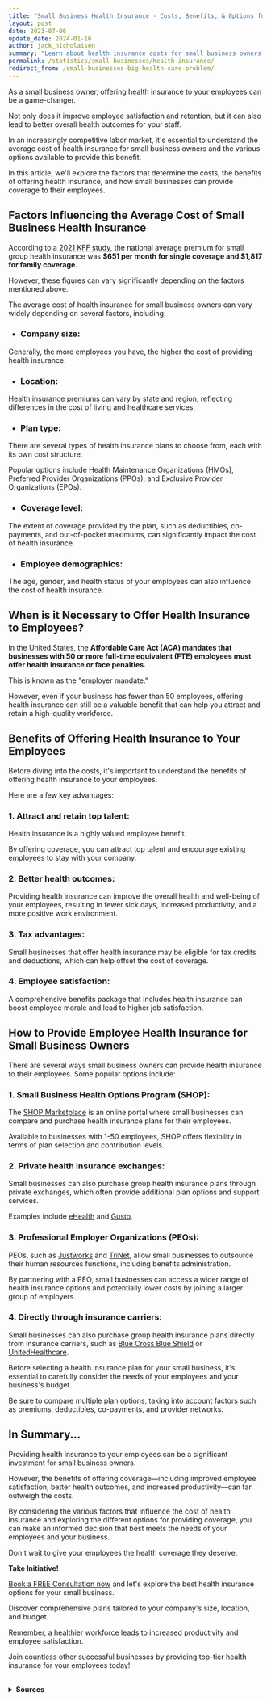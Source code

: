 ```yaml
---
title: "Small Business Health Insurance - Costs, Benefits, & Options for 2024"
layout: post
date: 2023-07-06
update_date: 2024-01-16
author: jack_nicholaisen
summary: "Learn about health insurance costs for small business owners. Discover factors that influence pricing and get tips to save on premiums. Make savvy decisions to keep employees healthy and costs in check."
permalink: /statistics/small-businesses/health-insurance/
redirect_from: /small-businesses-big-health-care-problem/
---
```


As a small business owner, offering health insurance to your employees can be a game-changer. 

Not only does it improve employee satisfaction and retention, but it can also lead to better overall health outcomes for your staff. 

In an increasingly competitive labor market, it's essential to understand the average cost of health insurance for small business owners and the various options available to provide this benefit.

In this article, we'll explore the factors that determine the costs, the benefits of offering health insurance, and how small businesses can provide coverage to their employees.

## Factors Influencing the Average Cost of Small Business Health Insurance

According to a [2021 KFF study](https://www.kff.org/health-costs/report/2021-employer-health-benefits-survey/), the national average premium for small group health insurance was **$651 per month for single coverage and $1,817 for family coverage.** 

However, these figures can vary significantly depending on the factors mentioned above.

The average cost of health insurance for small business owners can vary widely depending on several factors, including:

- ### Company size:

Generally, the more employees you have, the higher the cost of providing health insurance.

- ### Location:

Health insurance premiums can vary by state and region, reflecting differences in the cost of living and healthcare services.

- ### Plan type:

There are several types of health insurance plans to choose from, each with its own cost structure. 

Popular options include Health Maintenance Organizations (HMOs), Preferred Provider Organizations (PPOs), and Exclusive Provider Organizations (EPOs).

- ### Coverage level:

The extent of coverage provided by the plan, such as deductibles, co-payments, and out-of-pocket maximums, can significantly impact the cost of health insurance.

- ### Employee demographics:

The age, gender, and health status of your employees can also influence the cost of health insurance.

## When is it Necessary to Offer Health Insurance to Employees?

In the United States, the **Affordable Care Act (ACA) mandates that businesses with 50 or more full-time equivalent (FTE) employees must offer health insurance or face penalties.** 

This is known as the "employer mandate." 

However, even if your business has fewer than 50 employees, offering health insurance can still be a valuable benefit that can help you attract and retain a high-quality workforce.

## Benefits of Offering Health Insurance to Your Employees

Before diving into the costs, it's important to understand the benefits of offering health insurance to your employees. 

Here are a few key advantages:

### 1.  Attract and retain top talent:

Health insurance is a highly valued employee benefit. 

By offering coverage, you can attract top talent and encourage existing employees to stay with your company.

### 2.  Better health outcomes:

Providing health insurance can improve the overall health and well-being of your employees, resulting in fewer sick days, increased productivity, and a more positive work environment.

### 3.  Tax advantages:

Small businesses that offer health insurance may be eligible for tax credits and deductions, which can help offset the cost of coverage.

### 4.  Employee satisfaction:

A comprehensive benefits package that includes health insurance can boost employee morale and lead to higher job satisfaction.

## How to Provide Employee Health Insurance for Small Business Owners

There are several ways small business owners can provide health insurance to their employees. Some popular options include:

### 1.  Small Business Health Options Program (SHOP):

The [SHOP Marketplace](https://www.healthcare.gov/small-businesses/provide-shop-coverage/) is an online portal where small businesses can compare and purchase health insurance plans for their employees. 

Available to businesses with 1-50 employees, SHOP offers flexibility in terms of plan selection and contribution levels.

### 2.  Private health insurance exchanges:

Small businesses can also purchase group health insurance plans through private exchanges, which often provide additional plan options and support services. 

Examples include [eHealth](https://www.ehealthinsurance.com/small-business-health-insurance) and [Gusto](https://gusto.com/).

### 3.  Professional Employer Organizations (PEOs):

PEOs, such as [Justworks](https://justworks.com/) and [TriNet](https://www.trinet.com/), allow small businesses to outsource their human resources functions, including benefits administration. 

By partnering with a PEO, small businesses can access a wider range of health insurance options and potentially lower costs by joining a larger group of employers.

### 4.  Directly through insurance carriers:

Small businesses can also purchase group health insurance plans directly from insurance carriers, such as [Blue Cross Blue Shield](https://www.bcbs.com/) or [UnitedHealthcare](https://www.uhc.com/).

Before selecting a health insurance plan for your small business, it's essential to carefully consider the needs of your employees and your business's budget. 

Be sure to compare multiple plan options, taking into account factors such as premiums, deductibles, co-payments, and provider networks.

## In Summary... 

Providing health insurance to your employees can be a significant investment for small business owners. 

However, the benefits of offering coverage—including improved employee satisfaction, better health outcomes, and increased productivity—can far outweigh the costs. 

By considering the various factors that influence the cost of health insurance and exploring the different options for providing coverage, you can make an informed decision that best meets the needs of your employees and your business.

Don't wait to give your employees the health coverage they deserve.

**Take Initiative!**

[Book a FREE Consultation now](https://calendly.com/businessinitiative/30-minute-consultation-call) and let's explore the best health insurance options for your small business. 

Discover comprehensive plans tailored to your company's size, location, and budget.

Remember, a healthier workforce leads to increased productivity and employee satisfaction. 

Join countless other successful businesses by providing top-tier health insurance for your employees today!

<br>
<details>
<summary><b>Sources</b></summary>
<br>
<ul>
    <li><a href="https://www.ehealthinsurance.com/small-business-health-insurance">eHealth</a></li>
    <li><a href="https://www.kff.org/health-costs/report/2021-employer-health-benefits-survey/">Kaiser Family Foundation</a></li>
    <li><a href="https://www.bls.gov/news.release/pdf/ecec.pdf">U.S. Bureau of Labor Statistics</a></li>
</ul>
</details>